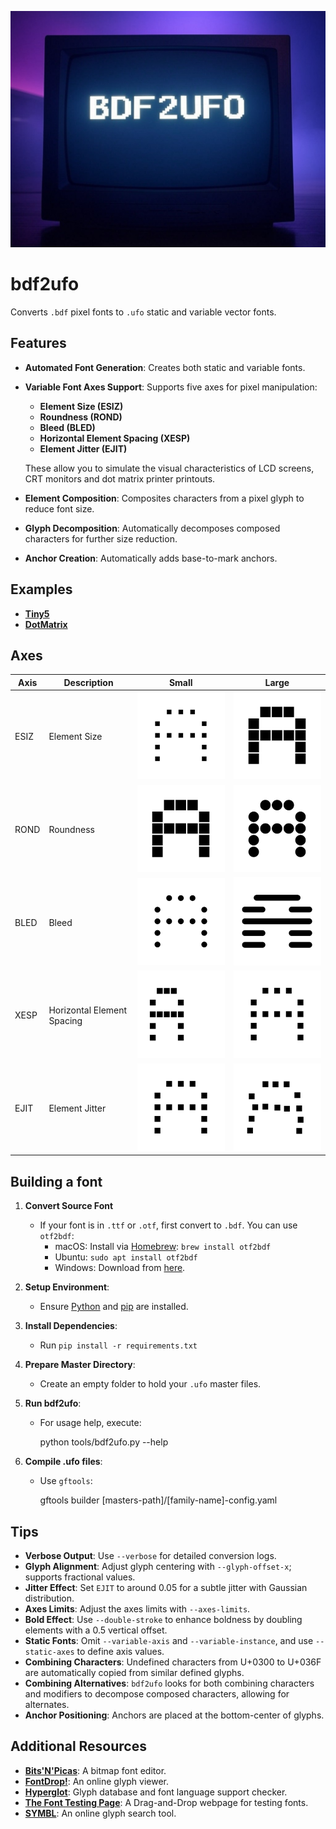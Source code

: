 ![Project logo](docs/img/bdf2ufo_logo.png)

# bdf2ufo

Converts `.bdf` pixel fonts to `.ufo` static and variable vector fonts.

## Features

* **Automated Font Generation**: Creates both static and variable fonts.
* **Variable Font Axes Support**: Supports five axes for pixel manipulation:
  * **Element Size (ESIZ)**
  * **Roundness (ROND)**
  * **Bleed (BLED)**
  * **Horizontal Element Spacing (XESP)**
  * **Element Jitter (EJIT)**

  These allow you to simulate the visual characteristics of LCD screens, CRT monitors and dot matrix printer printouts.

* **Element Composition**: Composites characters from a pixel glyph to reduce font size.
* **Glyph Decomposition**: Automatically decomposes composed characters for further size reduction.
* **Anchor Creation**:  Automatically adds base-to-mark anchors.

## Examples

* **[Tiny5](https://github.com/Gissio/font_Tiny5)**
* **[DotMatrix](https://github.com/Gissio/font_DotMatrix)**

## Axes

| Axis | Description                | Small                                    | Large                                    |
| ---- | -------------------------- | ---------------------------------------- | ---------------------------------------- |
| ESIZ | Element Size               | ![drawing](docs/img/Tecnica-ESIZmin.png) | ![drawing](docs/img/Tecnica-ESIZmax.png) |
| ROND | Roundness                  | ![drawing](docs/img/Tecnica-RONDmin.png) | ![drawing](docs/img/Tecnica-RONDmax.png) |
| BLED | Bleed                      | ![drawing](docs/img/Tecnica-BLEDmin.png) | ![drawing](docs/img/Tecnica-BLEDmax.png) |
| XESP | Horizontal Element Spacing | ![drawing](docs/img/Tecnica-XESPmin.png) | ![drawing](docs/img/Tecnica-XESPmax.png) |
| EJIT | Element Jitter             | ![drawing](docs/img/Tecnica-EJITmin.png) | ![drawing](docs/img/Tecnica-EJITmax.png) |

## Building a font

1. **Convert Source Font**
   * If your font is in `.ttf` or `.otf`, first convert to `.bdf`. You can use `otf2bdf`:
     * macOS: Install via [Homebrew](https://brew.sh/): `brew install otf2bdf`
     * Ubuntu: `sudo apt install otf2bdf`
     * Windows: Download from [here](http://sofia.nmsu.edu/~mleisher/Software/otf2bdf/).

2. **Setup Environment**:
   * Ensure [Python](https://www.python.org/) and [pip](https://pip.pypa.io/en/stable/installation/) are installed.

3. **Install Dependencies**:
   * Run `pip install -r requirements.txt`

4. **Prepare Master Directory**:
   * Create an empty folder to hold your `.ufo` master files.

5. **Run bdf2ufo**:
   * For usage help, execute:

        python tools/bdf2ufo.py --help

6. **Compile .ufo files**:
   * Use `gftools`:

        gftools builder [masters-path]/[family-name]-config.yaml

## Tips

* **Verbose Output**: Use `--verbose` for detailed conversion logs.
* **Glyph Alignment**: Adjust glyph centering with `--glyph-offset-x`; supports fractional values.
* **Jitter Effect**: Set `EJIT` to around 0.05 for a subtle jitter with Gaussian distribution.
* **Axes Limits**: Adjust the axes limits with `--axes-limits`.
* **Bold Effect**: Use `--double-stroke` to enhance boldness by doubling elements with a 0.5 vertical offset.
* **Static Fonts**: Omit `--variable-axis` and `--variable-instance`, and use `--static-axes` to define axis values.
* **Combining Characters**: Undefined characters from U+0300 to U+036F are automatically copied from similar defined glyphs.
* **Combining Alternatives**: `bdf2ufo` looks for both combining characters and modifiers to decompose composed characters, allowing for alternates.
* **Anchor Positioning**: Anchors are placed at the bottom-center of glyphs.

## Additional Resources

* **[Bits'N'Picas](https://github.com/kreativekorp/bitsnpicas)**: A bitmap font editor.
* **[FontDrop!](https://fontdrop.info/)**: An online glyph viewer.
* **[Hyperglot](https://hyperglot.rosettatype.com/)**: Glyph database and font language support checker.
* **[The Font Testing Page](https://www.impallari.com/testing/)**: A Drag-and-Drop webpage for testing fonts.
* **[SYMBL](https://symbl.cc/)**: An online glyph search tool.
